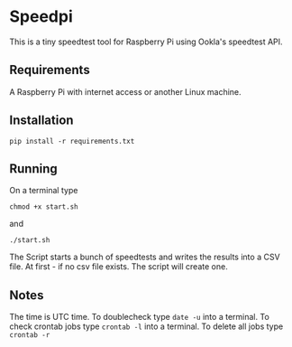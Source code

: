 # Speedpi

This is a tiny speedtest tool for Raspberry Pi using Ookla's speedtest API.

## Requirements
A Raspberry Pi with internet access or another Linux machine. 

## Installation

`pip install -r requirements.txt`

## Running

On a terminal type

`chmod +x start.sh`

and 

`./start.sh`


The Script starts a bunch of speedtests and writes the results into a CSV file. At first - if no csv file exists. The script will create one.

## Notes

The time is UTC time. To doublecheck type `date -u` into a terminal. 
To check crontab jobs type `crontab -l` into a terminal. To delete all jobs type `crontab -r`